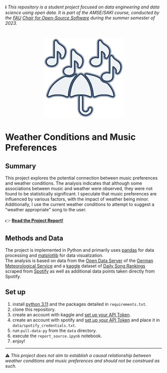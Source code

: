 **:information_source:** _This repository is a student project focused on data engineering and data science using open data. It is part of the AMSE/SAKI course, conducted by the [FAU](https://fau.eu/) [Chair for Open-Source Software](https://oss.cs.fau.de/) during the summer semester of 2023._

<h1 align="center">
  <img alt="Logo" src="media/logo_light.png" width="256" height="256">
</h1>

# Weather Conditions and Music Preferences

## Summary
This project explores the potential connection between music preferences and weather conditions. The analysis indicates that although some associations between music and weather were observed, they were not found to be statistically significant. I speculate that music preferences are influenced by various factors, with the impact of weather being minor.  
Additionally, I use the current weather conditions to attempt to suggest a "weather appropriate" song to the user.  
</br>
:point_right: [**Read the Project Report!**](project/report.html)

## Methods and Data
The project is implemented in Python and primarily uses [pandas](https://pandas.pydata.org/) for data processing and [matplotlib](https://matplotlib.org/) for data visualization.  
The analysis is based on data from the [Open Data Server](https://opendata.dwd.de/) of the [German Meteorological Service](https://www.dwd.de/EN/Home/home_node.html) and a [kaggle](https://www.kaggle.com/) dataset of [Daily Song Rankings](https://www.kaggle.com/datasets/pepepython/spotify-huge-database-daily-charts-over-3-years) scraped from [Spotify](https://developer.spotify.com/documentation/web-api/) as well as additional data points taken directly from Spotify.  

## Set up
1. install [python 3.11](https://www.python.org/downloads/release/python-3110/) and the packages detailed in `requirements.txt`.
2. clone this repository.
3. create an account with kaggle and [set up your API Token](https://www.kaggle.com/docs/api).
4. create an account with spotify and [set up your API Token](https://developer.spotify.com/documentation/web-api#getting-started) and place it in `data/spotify_credentials.txt`.
5. run `pull-data-py` from the `data` directory.
6. execute the `report_source.ipynb` notebook.
7. enjoy!
___

**:warning:** _This project does not aim to establish a causal relationship between weather conditions and music preferences and should not be construed as such._

